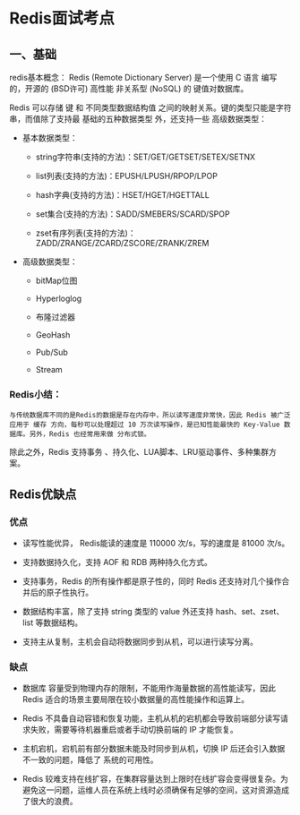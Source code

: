 # Redis面试考点

## 一、基础

redis基本概念：
    Redis (Remote Dictionary Server) 是一个使用 C 语言 编写的，开源的 (BSD许可) 高性能 非关系型 (NoSQL) 的 键值对数据库。

Redis 可以存储 键 和 不同类型数据结构值 之间的映射关系。键的类型只能是字符串，而值除了支持最 基础的五种数据类型 外，还支持一些 高级数据类型：

- 基本数据类型：
  - string字符串(支持的方法)：SET/GET/GETSET/SETEX/SETNX

  - list列表(支持的方法)：EPUSH/LPUSH/RPOP/LPOP

  - hash字典(支持的方法)：HSET/HGET/HGETTALL

  - set集合(支持的方法)：SADD/SMEBERS/SCARD/SPOP

  - zset有序列表(支持的方法)：ZADD/ZRANGE/ZCARD/ZSCORE/ZRANK/ZREM

- 高级数据类型：
  - bitMap位图

  - Hyperloglog

  - 布隆过滤器

  - GeoHash

  - Pub/Sub

  - Stream


### Redis小结：
    与传统数据库不同的是Redis的数据是存在内存中，所以读写速度非常快，因此 Redis 被广泛应用于 缓存 方向，每秒可以处理超过 10 万次读写操作，是已知性能最快的 Key-Value 数据库。另外，Redis 也经常用来做 分布式锁。

除此之外，Redis 支持事务 、持久化、LUA脚本、LRU驱动事件、多种集群方案。

## Redis优缺点

### 优点

- 读写性能优异， Redis能读的速度是 110000 次/s，写的速度是 81000 次/s。

- 支持数据持久化，支持 AOF 和 RDB 两种持久化方式。

- 支持事务，Redis 的所有操作都是原子性的，同时 Redis 还支持对几个操作合并后的原子性执行。

- 数据结构丰富，除了支持 string 类型的 value 外还支持 hash、set、zset、list 等数据结构。

- 支持主从复制，主机会自动将数据同步到从机，可以进行读写分离。

### 缺点

- 数据库 容量受到物理内存的限制，不能用作海量数据的高性能读写，因此 Redis 适合的场景主要局限在较小数据量的高性能操作和运算上。

- Redis 不具备自动容错和恢复功能，主机从机的宕机都会导致前端部分读写请求失败，需要等待机器重启或者手动切换前端的 IP 才能恢复。

- 主机宕机，宕机前有部分数据未能及时同步到从机，切换 IP 后还会引入数据不一致的问题，降低了 系统的可用性。

- Redis 较难支持在线扩容，在集群容量达到上限时在线扩容会变得很复杂。为避免这一问题，运维人员在系统上线时必须确保有足够的空间，这对资源造成了很大的浪费。